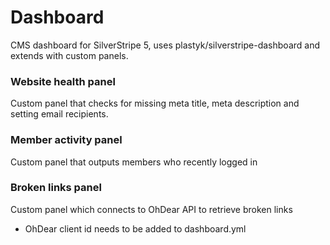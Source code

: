 # Dashboard

CMS dashboard for SilverStripe 5, uses plastyk/silverstripe-dashboard and extends with custom panels.

### Website health panel
Custom panel that checks for missing meta title, meta description and setting email recipients.

### Member activity panel
Custom panel that outputs members who recently logged in

### Broken links panel
Custom panel which connects to OhDear API to retrieve broken links
- OhDear client id needs to be added to dashboard.yml